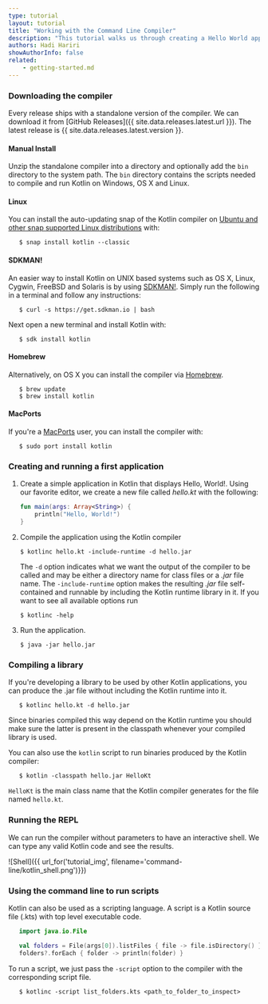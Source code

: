 ```yaml
---
type: tutorial
layout: tutorial
title: "Working with the Command Line Compiler"
description: "This tutorial walks us through creating a Hello World application using the command line compiler."
authors: Hadi Hariri
showAuthorInfo: false
related:
    - getting-started.md
---
```

### Downloading the compiler

Every release ships with a standalone version of the compiler. We can download it from [GitHub Releases]({{ site.data.releases.latest.url }}). The latest release is {{ site.data.releases.latest.version }}.

#### Manual Install
Unzip the standalone compiler into a directory and optionally add the `bin` directory to the system path. The `bin` directory contains the scripts needed to compile and run Kotlin on Windows, OS X and Linux.

#### Linux

You can install the auto-updating snap of the Kotlin compiler on [Ubuntu and other snap supported Linux distributions](https://snapcraft.io/docs/core/install) with:

```
   $ snap install kotlin --classic
```

#### SDKMAN!
An easier way to install Kotlin on UNIX based systems such as OS X, Linux, Cygwin, FreeBSD and Solaris is by using [SDKMAN!](http://sdkman.io).
Simply run the following in a terminal and follow any instructions:

```
   $ curl -s https://get.sdkman.io | bash
```

Next open a new terminal and install Kotlin with:

```
   $ sdk install kotlin
```

#### Homebrew
Alternatively, on OS X you can install the compiler via [Homebrew](http://brew.sh/).

```
   $ brew update
   $ brew install kotlin
```

#### MacPorts
If you're a [MacPorts](https://www.macports.org/) user, you can install the compiler with:

```
   $ sudo port install kotlin
```

### Creating and running a first application

1. Create a simple application in Kotlin that displays Hello, World!. Using our favorite editor, we create a new file called *hello.kt* with the following:

   ``` kotlin
   fun main(args: Array<String>) {
       println("Hello, World!")
   }
   ```

2. Compile the application using the Kotlin compiler

   ```
   $ kotlinc hello.kt -include-runtime -d hello.jar
   ```

   The `-d` option indicates what we want the output of the compiler to be called and may be either a directory name for class files or a *.jar* file name. The `-include-runtime` option makes the resulting *.jar* file self-contained and runnable by including the Kotlin runtime library in it.
   If you want to see all available options run

   ```
   $ kotlinc -help
   ```

3. Run the application.

   ```
   $ java -jar hello.jar
   ```


### Compiling a library

   If you're developing a library to be used by other Kotlin applications, you can produce the .jar file without including the Kotlin runtime into it.

```
   $ kotlinc hello.kt -d hello.jar
```

   Since binaries compiled this way depend on the Kotlin runtime you should make sure the latter is present in the classpath whenever your compiled library is used.
   
   You can also use the `kotlin` script to run binaries produced by the Kotlin compiler:

```
   $ kotlin -classpath hello.jar HelloKt
```

   `HelloKt` is the main class name that the Kotlin compiler generates for the file named `hello.kt`.

### Running the REPL

We can run the compiler without parameters to have an interactive shell. We can type any valid Kotlin code and see the results.

![Shell]({{ url_for('tutorial_img', filename='command-line/kotlin_shell.png')}})

### Using the command line to run scripts

Kotlin can also be used as a scripting language. A script is a Kotlin source file (.kts) with top level executable code.

``` kotlin
   import java.io.File

   val folders = File(args[0]).listFiles { file -> file.isDirectory() }
   folders?.forEach { folder -> println(folder) }
```

To run a script, we just pass the `-script` option to the compiler with the corresponding script file.

```
   $ kotlinc -script list_folders.kts <path_to_folder_to_inspect>
```
